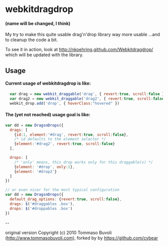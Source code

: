 # webkitdragdrop

#### (name will be changed, I think)

My try to make this quite usable drag'n'drop library way more usable ...and to
cleanup the code a bit.

To see it in action, look at http://nkoehring.github.com/Webkitdragdrop/ which
will be updated with the library.


## Usage

#### Current usage of webkitdragdrop is like:

```javascript
  var drag = new webkit_draggable('drag', { revert:true, scroll:false })
  var drag2 = new webkit_draggable('drag2', { revert:true, scroll:false })
  webkit_drop.add('drop', { hoverClass:"hovered" })
```


#### The (yet not reached) usage goal is like:

```javascript
var dd = new DragsnDrops({
  drags: [
    {id:1, element:'#drag', revert:true, scroll:false},
    /* id defaults to the element selector */
    {element:'#drag2', revert:true, scroll:false}
  ],

  drops: [
    /* 'only' means, this drop works only for this draggable(s) */
    {element: '#drop', only:1},
    {element: '#drop2'}
  ]
})

// or even nicer for the most typical configuration
var dd = new DragsnDrops({
  default_drag_options: {revert:true, scroll:false},
  drags: $('#draggables .box'),
  drops: $('#droppables .box')
})
```


--

original version Copyright (c) 2010 Tommaso Buvoli
(http://www.tommasobuvoli.com), forked by by https://github.com/cybear

